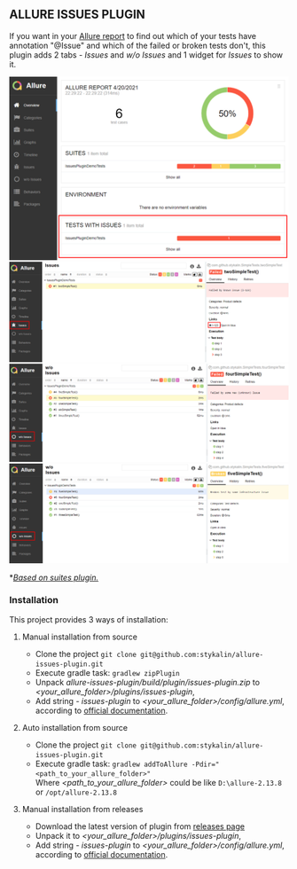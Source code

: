 ## ALLURE ISSUES PLUGIN

If you want in your [Allure report](https://docs.qameta.io/allure/) to find out which of your tests have annotation "@Issue" and which of the failed or broken tests don't,
this plugin adds 2 tabs - _Issues_ and _w/o Issues_ and 1 widget for _Issues_ to show it.

![](img/Screenshot_1.png)
![](img/Screenshot_2.png)
![](img/Screenshot_3.png)
![](img/Screenshot_4.png)

*[_Based on suites plugin._](https://github.com/allure-framework/allure2/blob/c85ea2b8e3992c9eac9f66c35f7914ad1bf9e03b/allure-generator/src/main/java/io/qameta/allure/suites/SuitesPlugin.java)

### Installation

This project provides 3 ways of installation:

1. Manual installation from source
    * Clone the project `git clone git@github.com:stykalin/allure-issues-plugin.git`
    * Execute gradle task: `gradlew zipPlugin`
    * Unpack _allure-issues-plugin/build/plugin/issues-plugin.zip_
      to _<your_allure_folder>/plugins/issues-plugin_,
    * Add string _- issues-plugin_ to _<your_allure_folder>/config/allure.yml_,
      according to [official documentation](https://docs.qameta.io/allure/#_step_8_enabling_a_plugin).


2. Auto installation from source
    * Clone the project `git clone git@github.com:stykalin/allure-issues-plugin.git`
    * Execute gradle task: `gradlew addToAllure -Pdir="<path_to_your_allure_folder>"`  
      Where _<path_to_your_allure_folder>_ could be like `D:\allure-2.13.8` or `/opt/allure-2.13.8`


3. Manual installation from releases
    * Download the latest version of plugin from [releases page](https://github.com/stykalin/allure-issues-plugin/releases)
    * Unpack it to _<your_allure_folder>/plugins/issues-plugin_,
    * Add string _- issues-plugin_ to _<your_allure_folder>/config/allure.yml_,
      according to [official documentation](https://docs.qameta.io/allure/#_step_8_enabling_a_plugin).